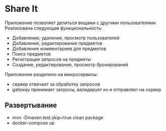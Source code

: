 # Share It

Приложение позволяет делиться вещами с другими пользователями
Реализована следующая функциональность:
- Добавление, удаление, просмотр пользователей
- Добавление, редактирование предметов
- Добавление комментариев для предметов
- Поиск предметов
- Регистрация запросов на предметы
- Создание, редактирование, просмотр бронирований

Приложение разделено на микросервисы:
- сервер отвечает за обработку запросов
- gateway принимает запросы, валидирует их и отправляет на сервер

## Развертывание

 - mvn -Dmaven.test.skip=true clean package
 - docker-compose up
